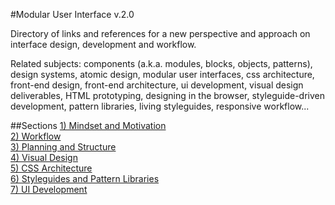 #Modular User Interface
v.2.0

Directory of links and references for a new perspective and approach on interface design, development and workflow.

Related subjects: components (a.k.a. modules, blocks, objects, patterns), design systems, atomic design, modular user interfaces, css architecture, front-end design, front-end architecture, ui development, visual design deliverables, HTML prototyping, designing in the browser, styleguide-driven development, pattern libraries, living styleguides, responsive workflow...

##Sections
[1) Mindset and Motivation](mindset-and-motivation.md)  
[2) Workflow](workflow.md)  
[3) Planning and Structure](planning-and-structure.md)  
[4) Visual Design](visual-design.md)  
[5) CSS Architecture](css-architecture.md)  
[6) Styleguides and Pattern Libraries](styleguides-and-pattern-libraries.md)  
[7) UI Development](ui-development.md)
 
